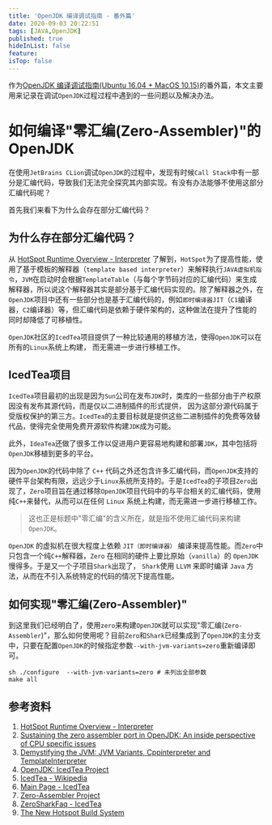 ```yaml
---
title: 'OpenJDK 编译调试指南 - 番外篇'
date: 2020-09-03 20:22:51
tags: [JAVA,OpenJDK]
published: true
hideInList: false
feature: 
isTop: false
---
```

作为[OpenJDK 编译调试指南(Ubuntu 16.04 + MacOS 10.15)](https://jiawanggjia.github.io/post/openjdk-bian-yi-zhi-nan/)的番外篇，本文主要用来记录在调试`OpenJDK`过程过程中遇到的一些问题以及解决办法。

<!-- more -->
# 如何编译"零汇编(Zero-Assembler)"的OpenJDK
在使用`JetBrains CLion`调试`OpenJDK`的过程中，发现有时候`Call Stack`中有一部分是汇编代码，导致我们无法完全探究其内部实现。有没有办法能够不使用这部分汇编代码呢？

首先我们来看下为什么会存在部分汇编代码？
## 为什么存在部分汇编代码？
从 [HotSpot Runtime Overview - Interpreter](https://openjdk.java.net/groups/hotspot/docs/RuntimeOverview.html#Interpreter|outline) 了解到，`HotSpot`为了提高性能，使用了基于模板的解释器（`template based interpreter`）来解释执行`JAVA虚拟机指令`，`JVM`在启动时会根据`TemplateTable`（与每个字节码对应的汇编代码）来生成解释器，所以说这个解释器其实是部分基于汇编代码实现的。除了解释器之外，在`OpenJDK`项目中还有一些部分也是基于汇编代码的，例如`即时编译器JIT`（`C1`编译器，`C2`编译器）等，但汇编代码是依赖于硬件架构的，这种做法在提升了性能的同时却降低了可移植性。

`OpenJDK`社区的`IcedTea`项目提供了一种比较通用的移植方法，使得`OpenJDK`可以在所有的`Linux`系统上构建， 而无需进一步进行移植工作。

## IcedTea项目
`IcedTea`项目最初的出现是因为`Sun`公司在发布`JDK`时，类库的一些部分由于产权原因没有发布其源代码，而是仅以二进制插件的形式提供， 因为这部分源代码属于受版权保护的第三方。`IcedTea`的主要目标就是提供这些二进制插件的免费等效替代品，使得完全使用免费开源软件构建`JDK`成为可能。

此外，`IdeaTea`还做了很多工作以促进用户更容易地构建和部署`JDK`，其中包括将`OpenJDK`移植到更多的平台。

因为`OpenJDK`的代码中除了 `C++` 代码之外还包含许多汇编代码，而`OpenJDK`支持的硬件平台架构有限，远远少于`Linux`系统所支持的。于是`IcedTea`的子项目`Zero`出现了，`Zero`项目旨在通过移除`OpenJDK`项目代码中的与平台相关的汇编代码，使用纯`C++`来替代，从而可以在任何 `Linux` 系统上构建，而无需进一步进行移植工作。

> 这也正是标题中"零汇编"的含义所在，就是指不使用汇编代码来构建`OpenJDK`。

`OpenJDK` 的虚拟机在很大程度上依赖 `JIT（即时编译器）` 编译来提高性能。而`Zero`中只包含一个纯`C++`解释器，`Zero` 在相同的硬件上要比原始（`vanilla`）的 `OpenJDK` 慢得多。于是又一个子项目`Shark`出现了， `Shark`使用 `LLVM` 来即时编译 `Java` 方法，从而在不引入系统特定的代码的情况下提高性能。

## 如何实现"零汇编(Zero-Assembler)"
到这里我们已经明白了，使用`zero`来构建`OpenJDK`就可以实现"零汇编(`Zero-Assembler`)"，那么如何使用呢？目前`Zero`和`Shark`已经集成到了`OpenJDK`的主分支中，只要在配置`OpenJDK`的时候指定参数`--with-jvm-variants=zero`重新编译即可。
```shell
sh ./configure  --with-jvm-variants=zero # 未列出全部参数
make all
```

## 参考资料
1. [HotSpot Runtime Overview - Interpreter](https://openjdk.java.net/groups/hotspot/docs/RuntimeOverview.html#Interpreter|outline)
2. [Sustaining the zero assembler port in OpenJDK: An inside perspective of CPU specific issues](https://jerboaa.fedorapeople.org/presentations/OpenJDK_Zero_FOSDEM_2015-02-01.pdf)
3. [Demystifying the JVM: JVM Variants, Cppinterpreter and TemplateInterpreter](https://metebalci.com/blog/demystifying-the-jvm-jvm-variants-cppinterpreter-and-templateinterpreter/)
4. [OpenJDK: IcedTea Project](https://openjdk.java.net/projects/icedtea/)
5. [IcedTea - Wikipedia](https://en.wikipedia.org/wiki/IcedTea)
6. [Main Page - IcedTea](https://icedtea.classpath.org/wiki/Main_Page)
7. [Zero-Assembler Project](https://openjdk.java.net/projects/zero/)
8. [ZeroSharkFaq - IcedTea](https://icedtea.classpath.org/wiki/ZeroSharkFaq)
9. [The New Hotspot Build System](http://cr.openjdk.java.net/~ihse/docs/new-hotspot-build.html)
